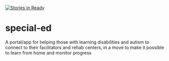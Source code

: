 [![Stories in Ready](https://badge.waffle.io/aesTechx/special-ed.png?label=ready&title=Ready)](https://waffle.io/aesTechx/special-ed)
# special-ed
A portal/app for helping those with learning disabilities and autism to connect to their facilitators and rehab centers, in a move to make it possible to learn from home and monitor progress
